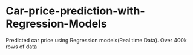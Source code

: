 # Car-price-prediction-with-Regression-Models
Predicted car price using Regression models(Real time Data). Over 400k rows of data
